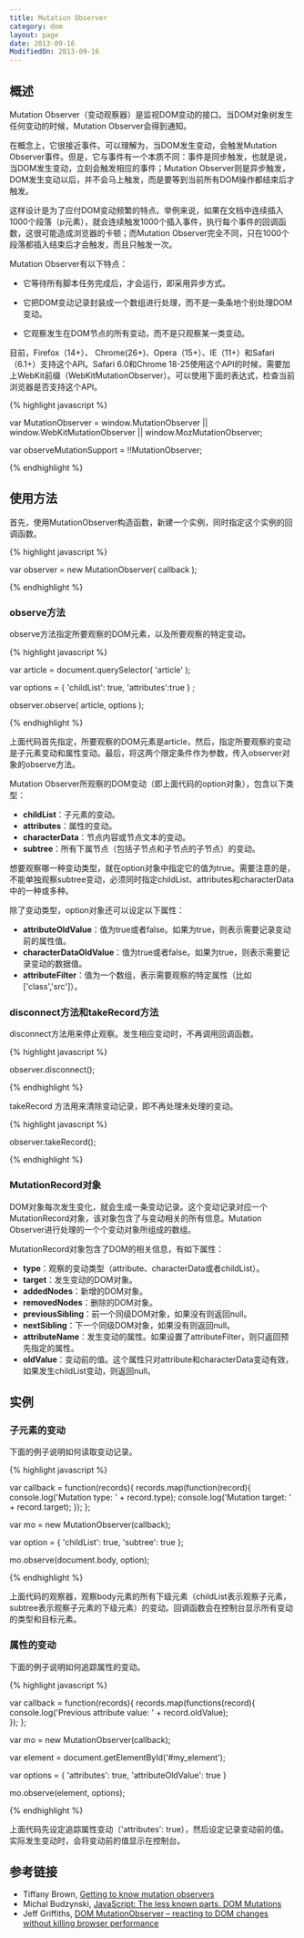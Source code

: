 ```yaml
---
title: Mutation Observer
category: dom
layout: page
date: 2013-09-16
ModifiedOn: 2013-09-16
---
```


## 概述

Mutation Observer（变动观察器）是监视DOM变动的接口。当DOM对象树发生任何变动的时候，Mutation Observer会得到通知。

在概念上，它很接近事件。可以理解为，当DOM发生变动，会触发Mutation Observer事件。但是，它与事件有一个本质不同：事件是同步触发，也就是说，当DOM发生变动，立刻会触发相应的事件；Mutation Observer则是异步触发，DOM发生变动以后，并不会马上触发，而是要等到当前所有DOM操作都结束后才触发。

这样设计是为了应付DOM变动频繁的特点。举例来说，如果在文档中连续插入1000个段落（p元素），就会连续触发1000个插入事件，执行每个事件的回调函数，这很可能造成浏览器的卡顿；而Mutation Observer完全不同，只在1000个段落都插入结束后才会触发，而且只触发一次。

Mutation Observer有以下特点：

- 它等待所有脚本任务完成后，才会运行，即采用异步方式。

- 它把DOM变动记录封装成一个数组进行处理，而不是一条条地个别处理DOM变动。

- 它观察发生在DOM节点的所有变动，而不是只观察某一类变动。

目前，Firefox（14+）、 Chrome(26+)、Opera（15+）、IE（11+）和Safari（6.1+）支持这个API。Safari 6.0和Chrome 18-25使用这个API的时候，需要加上WebKit前缀（WebKitMutationObserver）。可以使用下面的表达式，检查当前浏览器是否支持这个API。

{% highlight javascript %}

var MutationObserver = window.MutationObserver ||
        window.WebKitMutationObserver || 
        window.MozMutationObserver;

var observeMutationSupport = !!MutationObserver;

{% endhighlight %}

## 使用方法

首先，使用MutationObserver构造函数，新建一个实例，同时指定这个实例的回调函数。

{% highlight javascript %}

var observer = new MutationObserver( callback );

{% endhighlight %}

### observe方法

observe方法指定所要观察的DOM元素，以及所要观察的特定变动。

{% highlight javascript %}

var article = document.querySelector( 'article' );

var  options = {
    'childList': true,
    'attributes':true
} ;

observer.observe( article, options );

{% endhighlight %}

上面代码首先指定，所要观察的DOM元素是article，然后，指定所要观察的变动是子元素变动和属性变动。最后，将这两个限定条件作为参数，传入observer对象的observe方法。

Mutation Observer所观察的DOM变动（即上面代码的option对象），包含以下类型：

- **childList**：子元素的变动。
- **attributes**：属性的变动。
- **characterData**：节点内容或节点文本的变动。
- **subtree**：所有下属节点（包括子节点和子节点的子节点）的变动。

想要观察哪一种变动类型，就在option对象中指定它的值为true。需要注意的是，不能单独观察subtree变动，必须同时指定childList、attributes和characterData中的一种或多种。

除了变动类型，option对象还可以设定以下属性：

- **attributeOldValue**：值为true或者false。如果为true，则表示需要记录变动前的属性值。
- **characterDataOldValue**：值为true或者false。如果为true，则表示需要记录变动的数据值。
- **attributeFilter**：值为一个数组，表示需要观察的特定属性（比如['class','src']）。

### disconnect方法和takeRecord方法

disconnect方法用来停止观察。发生相应变动时，不再调用回调函数。

{% highlight javascript %}

observer.disconnect();

{% endhighlight %}

takeRecord 方法用来清除变动记录，即不再处理未处理的变动。

{% highlight javascript %}

observer.takeRecord();

{% endhighlight %}

### MutationRecord对象

DOM对象每次发生变化，就会生成一条变动记录。这个变动记录对应一个MutationRecord对象，该对象包含了与变动相关的所有信息。Mutation Observer进行处理的一个个变动对象所组成的数组。

MutationRecord对象包含了DOM的相关信息，有如下属性：

- **type**：观察的变动类型（attribute、characterData或者childList）。
- **target**：发生变动的DOM对象。
- **addedNodes**：新增的DOM对象。
- **removedNodes**：删除的DOM对象。
- **previousSibling**：前一个同级DOM对象，如果没有则返回null。
- **nextSibling**：下一个同级DOM对象，如果没有则返回null。
- **attributeName**：发生变动的属性。如果设置了attributeFilter，则只返回预先指定的属性。
- **oldValue**：变动前的值。这个属性只对attribute和characterData变动有效，如果发生childList变动，则返回null。

## 实例

### 子元素的变动

下面的例子说明如何读取变动记录。

{% highlight javascript %}

var callback = function(records){
    records.map(function(record){
    	console.log('Mutation type: ' + record.type); 
    	console.log('Mutation target: ' + record.target);
    });
};

var mo = new MutationObserver(callback);

var option = {
    'childList': true, 
    'subtree': true
};

mo.observe(document.body, option);

{% endhighlight %}

上面代码的观察器，观察body元素的所有下级元素（childList表示观察子元素，subtree表示观察子元素的下级元素）的变动。回调函数会在控制台显示所有变动的类型和目标元素。

### 属性的变动

下面的例子说明如何追踪属性的变动。

{% highlight javascript %}

var callback = function(records){
    records.map(functions(record){
    	console.log('Previous attribute value: ' + record.oldValue);  
    });
};

var mo = new MutationObserver(callback);

var element = document.getElementById('#my_element');

var options = {
    'attributes': true,
    'attributeOldValue': true 
}

mo.observe(element, options);

{% endhighlight %}

上面代码先设定追踪属性变动（'attributes': true），然后设定记录变动前的值。实际发生变动时，会将变动前的值显示在控制台。

## 参考链接

- Tiffany Brown, [Getting to know mutation observers](http://dev.opera.com/articles/view/mutation-observers-tutorial/)
- Michal Budzynski, [JavaScript: The less known parts. DOM Mutations](http://michalbe.blogspot.com/2013/04/javascript-less-known-parts-dom.html)
- Jeff Griffiths, [DOM MutationObserver – reacting to DOM changes without killing browser performance](https://hacks.mozilla.org/2012/05/dom-mutationobserver-reacting-to-dom-changes-without-killing-browser-performance/)
